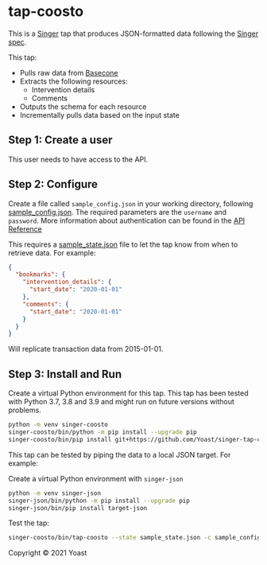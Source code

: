 # tap-coosto

This is a [Singer](https://singer.io) tap that produces JSON-formatted data
following the [Singer
spec](https://github.com/singer-io/getting-started/blob/master/SPEC.md).

This tap:

- Pulls raw data from [Basecone](https://developers.basecone.com/ApiReference/General)
- Extracts the following resources:
  - Intervention details
  - Comments
- Outputs the schema for each resource
- Incrementally pulls data based on the input state

## Step 1: Create a user

This user needs to have access to the API.

## Step 2: Configure

Create a file called `sample_config.json` in your working directory, following [sample_config.json](sample_config.json). The required parameters are the `username` and `password`. More information about authentication can be found in the [API Reference](https://in.coosto.com/api1doc)

This requires a [sample_state.json](sample_state.json) file to let the tap know from when to retrieve data. For example:

```json
{
  "bookmarks": {
    "intervention_details": {
      "start_date": "2020-01-01"
    },
    "comments": {
      "start_date": "2020-01-01"
    }
  }
}
```

Will replicate transaction data from 2015-01-01.

## Step 3: Install and Run

Create a virtual Python environment for this tap. This tap has been tested with Python 3.7, 3.8 and 3.9 and might run on future versions without problems.

```bash
python -m venv singer-coosto
singer-coosto/bin/python -m pip install --upgrade pip
singer-coosto/bin/pip install git+https://github.com/Yoast/singer-tap-coosto.git
```

This tap can be tested by piping the data to a local JSON target. For example:

Create a virtual Python environment with `singer-json`

```bash
python -m venv singer-json
singer-json/bin/python -m pip install --upgrade pip
singer-json/bin/pip install target-json
```

Test the tap:

```bash
singer-coosto/bin/tap-coosto --state sample_state.json -c sample_config.json | singer-json/bin/target-json >> state_result.json
```

Copyright &copy; 2021 Yoast
